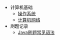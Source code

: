 - 计算机基础
  - [操作系统](博客文档/计算机基础/操作系统.md)
  - [计算机网络](博客文档/计算机基础/计算机网络.md)
- 刷题记录
  - [Java刷题常见语法](博客文档/刷题记录/Java刷题常见语法.md)
